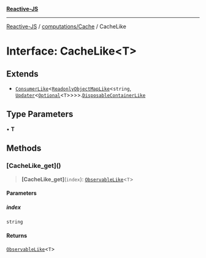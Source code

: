[**Reactive-JS**](../../../README.md)

***

[Reactive-JS](../../../README.md) / [computations/Cache](../README.md) / CacheLike

# Interface: CacheLike\<T\>

## Extends

- [`ConsumerLike`](../../../utils/interfaces/ConsumerLike.md)\<[`ReadonlyObjectMapLike`](../../../collections/type-aliases/ReadonlyObjectMapLike.md)\<`string`, [`Updater`](../../../functions/type-aliases/Updater.md)\<[`Optional`](../../../functions/type-aliases/Optional.md)\<`T`\>\>\>\>.[`DisposableContainerLike`](../../../utils/interfaces/DisposableContainerLike.md)

## Type Parameters

• **T**

## Methods

### \[CacheLike\_get\]()

> **\[CacheLike\_get\]**(`index`): [`ObservableLike`](../../interfaces/ObservableLike.md)\<`T`\>

#### Parameters

##### index

`string`

#### Returns

[`ObservableLike`](../../interfaces/ObservableLike.md)\<`T`\>
